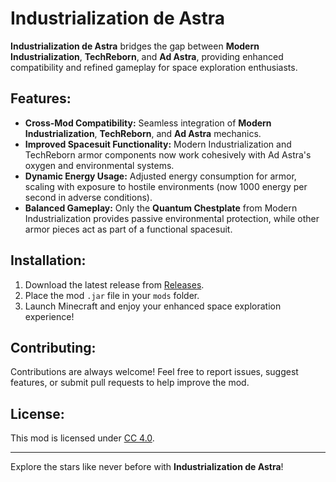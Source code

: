 # Industrialization de Astra  

**Industrialization de Astra** bridges the gap between **Modern Industrialization**, **TechReborn**, and **Ad Astra**, providing enhanced compatibility and refined gameplay for space exploration enthusiasts.  

## Features:  
- **Cross-Mod Compatibility:** Seamless integration of **Modern Industrialization**, **TechReborn**, and **Ad Astra** mechanics.  
- **Improved Spacesuit Functionality:** Modern Industrialization and TechReborn armor components now work cohesively with Ad Astra's oxygen and environmental systems.  
- **Dynamic Energy Usage:** Adjusted energy consumption for armor, scaling with exposure to hostile environments (now 1000 energy per second in adverse conditions).  
- **Balanced Gameplay:** Only the **Quantum Chestplate** from Modern Industrialization provides passive environmental protection, while other armor pieces act as part of a functional spacesuit.   

## Installation:  
1. Download the latest release from [Releases](https://github.com/your-repo/releases).  
2. Place the mod `.jar` file in your `mods` folder.  
3. Launch Minecraft and enjoy your enhanced space exploration experience!  

## Contributing:  
Contributions are always welcome! Feel free to report issues, suggest features, or submit pull requests to help improve the mod.  

## License:  
This mod is licensed under [CC 4.0](LICENSE).  

---  

Explore the stars like never before with **Industrialization de Astra**!
